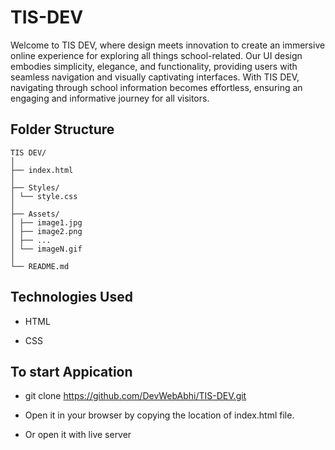 # TIS-DEV

Welcome to TIS DEV, where design meets innovation to create an immersive online experience for exploring all things school-related. Our UI design embodies simplicity, elegance, and functionality, providing users with seamless navigation and visually captivating interfaces. With TIS DEV, navigating through school information becomes effortless, ensuring an engaging and informative journey for all visitors.

## Folder Structure

```.
TIS DEV/
│
├── index.html
│
├── Styles/
│ └── style.css
│
├── Assets/
│ ├── image1.jpg
│ ├── image2.png
│ ├── ...
│ └── imageN.gif
│
└── README.md
```

## Technologies Used

- HTML

- CSS

## To start Appication

- git clone https://github.com/DevWebAbhi/TIS-DEV.git

- Open it in your browser by copying the location of index.html file.
- Or open it with live server